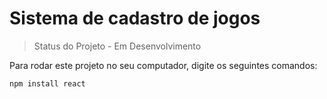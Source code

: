 <h1>Sistema de cadastro de jogos</h1>

> Status do Projeto - Em Desenvolvimento

Para rodar este projeto no seu computador, digite os seguintes comandos:

```
npm install react
```

